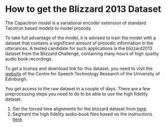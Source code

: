 # How to get the Blizzard 2013 Dataset

The Capacitron model is a variational encoder extension of standard Tacotron based models to model prosody.

To take full advantage of the model, it is advised to train the model with a dataset that contains a significant amount of prosodic information in the utterances. A tested candidate for such applications is the blizzard2013 dataset from the Blizzard Challenge, containing many hours of high quality audio book recordings.

To get a license and download link for this dataset, you need to visit the [website](https://www.cstr.ed.ac.uk/projects/blizzard/2013/lessac_blizzard2013/license.html) of the Centre for Speech Technology Research of the University of Edinburgh.

You get access to the raw dataset in a couple of days. There are a few preprocessing steps you need to do to be able to use the high fidelity dataset.

1. Get the forced time alignments for the blizzard dataset from [here](https://github.com/mueller91/tts_alignments).
2. Segment the high fidelity audio-book files based on the instructions [here](https://github.com/Tomiinek/Blizzard2013_Segmentation).
